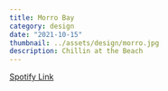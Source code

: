 ```yaml
---
title: Morro Bay
category: design
date: "2021-10-15"
thumbnail: ../assets/design/morro.jpg
description: Chillin at the Beach
---
```


<a href = "https://open.spotify.com/playlist/6SchWb6HFkbLPUN7Pb4JmJ?si=663c71ae5035455d" target="_blank" class = "err">Spotify Link</a>
